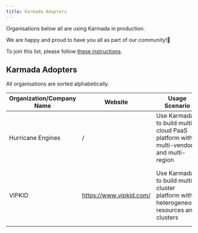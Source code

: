 ```yaml
---
title: Karmada Adopters
---
```

Organisations below all are using Karmada in production.

We are happy and proud to have you all as part of our community!💖

To join this list, please follow [these instructions](https://github.com/karmada-io/website/tree/main/adopters/README.md).

## Karmada Adopters

All organisations are sorted alphabetically.


| Organization/Company Name | Website                 | Usage Scenario                                                                        | CaseStudy                                                                            |
| --------------------------- | ------------------------- | --------------------------------------------------------------------------------------- | -------------------------------------------------------------------------------------- |
| Hurricane Engines         | /                       | Use Karmada to build multi-cloud PaaS platform with multi-vendor and multi-region     | [Karmada in AIML INSTITUTE](ci123.md)                                          |
| VIPKID                    | https://www.vipkid.com/ | Use Karmada to build multi-cluster platform with heterogeneous resources and clusters | [Building a PaaS Platform with Karmada to Run Containers --VIPKID](vipkid.md) |
